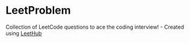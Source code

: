 # LeetProblem
Collection of LeetCode questions to ace the coding interview! - Created using [LeetHub](https://github.com/QasimWani/LeetHub)
